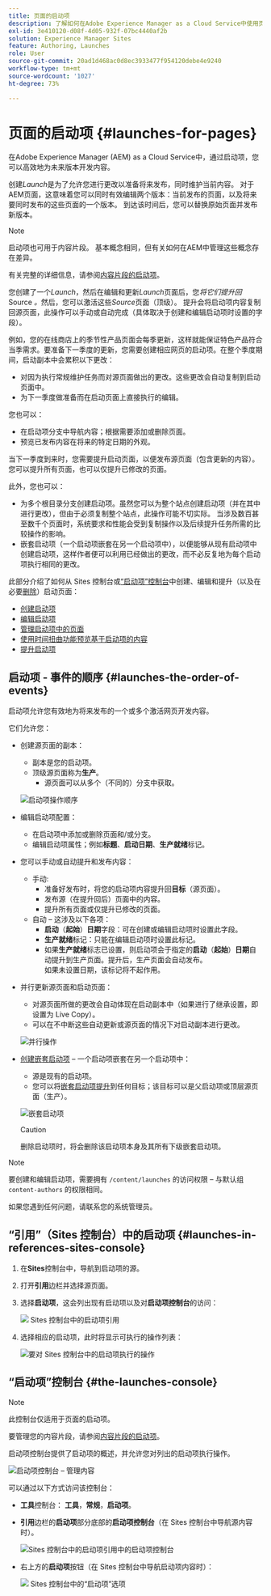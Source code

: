 ```yaml
---
title: 页面的启动项
description: 了解如何在Adobe Experience Manager as a Cloud Service中使用页面启动项。 通过启动项，您可以高效地为未来版本开发内容，同时维护当前页面。
exl-id: 3e410120-d08f-4d05-932f-07bc4440af2b
solution: Experience Manager Sites
feature: Authoring, Launches
role: User
source-git-commit: 20ad1d468ac0d8ec3933477f954120debe4e9240
workflow-type: tm+mt
source-wordcount: '1027'
ht-degree: 73%

---
```


# 页面的启动项 {#launches-for-pages}

在Adobe Experience Manager (AEM) as a Cloud Service中，通过启动项，您可以高效地为未来版本开发内容。

创建&#x200B;*Launch*&#x200B;是为了允许您进行更改以准备将来发布，同时维护当前内容。 对于AEM页面，这意味着您可以同时有效编辑两个版本：当前发布的页面，以及将来要同时发布的这些页面的一个版本。 到达该时间后，您可以替换原始页面并发布新版本。

>[!NOTE]
>
>启动项也可用于内容片段。 基本概念相同，但有关如何在AEM中管理这些概念存在差异。
>
>有关完整的详细信息，请参阅[内容片段的启动项](/help/sites-cloud/administering/content-fragments/launches-for-content-fragments.md)。

您创建了一个&#x200B;*Launch*，然后在编辑和更新&#x200B;*Launch*&#x200B;页面后，您&#x200B;*将它们提升回* Source *。*&#x200B;然后，您可以激活这些&#x200B;*Source*&#x200B;页面（顶级）。 提升会将启动项内容复制回源页面，此操作可以手动或自动完成（具体取决于创建和编辑启动项时设置的字段）。

例如，您的在线商店上的季节性产品页面会每季更新，这样就能保证特色产品符合当季需求。要准备下一季度的更新，您需要创建相应网页的启动项。在整个季度期间，启动副本中会累积以下更改：

* 对因为执行常规维护任务而对源页面做出的更改。这些更改会自动复制到启动页面中。
* 为下一季度做准备而在启动页面上直接执行的编辑。

您也可以：

* 在启动项分支中导航内容；根据需要添加或删除页面。
* 预览已发布内容在将来的特定日期的外观。

当下一季度到来时，您需要提升启动页面，以便发布源页面（包含更新的内容）。您可以提升所有页面，也可以仅提升已修改的页面。

此外，您也可以：

* 为多个根目录分支创建启动项。虽然您可以为整个站点创建启动项（并在其中进行更改），但由于必须复制整个站点，此操作可能不切实际。 当涉及数百甚至数千个页面时，系统要求和性能会受到复制操作以及后续提升任务所需的比较操作的影响。
* 嵌套启动项（一个启动项嵌套在另一个启动项中），以便能够从现有启动项中创建启动项，这样作者便可以利用已经做出的更改，而不必反复地为每个启动项执行相同的更改。

此部分介绍了如何从 Sites 控制台或[“启动项”控制台](#the-launches-console)中创建、编辑和提升（以及在必要[删除](/help/sites-cloud/authoring/launches/creating.md#deleting-a-launch)）启动页面：

* [创建启动项](/help/sites-cloud/authoring/launches/creating.md)
* [编辑启动项](/help/sites-cloud/authoring/launches/editing.md)
* [管理启动项中的页面](/help/sites-cloud/authoring/launches/managing-pages.md)
* [使用时间扭曲功能预览基于启动项的内容](/help/sites-cloud/authoring/launches/preview.md)
* [提升启动项](/help/sites-cloud/authoring/launches/promoting.md)

## 启动项 - 事件的顺序 {#launches-the-order-of-events}

启动项允许您有效地为将来发布的一个或多个激活网页开发内容。

它们允许您：

* 创建源页面的副本：
   * 副本是您的启动项。
   * 顶级源页面称为&#x200B;**生产**。
      * 源页面可以从多个（不同的）分支中获取。

  ![启动项操作顺序](/help/sites-cloud/authoring/assets/launches-order.png)

* 编辑启动项配置：
   * 在启动项中添加或删除页面和/或分支。
   * 编辑启动项属性；例如&#x200B;**标题**、**启动日期**、**生产就绪**&#x200B;标记。
* 您可以手动或自动提升和发布内容：
   * 手动:
      * 准备好发布时，将您的启动项内容提升回&#x200B;**目标**（源页面）。
      * 发布源（在提升回后）页面中的内容。
      * 提升所有页面或仅提升已修改的页面。
   * 自动 – 这涉及以下各项：
      * **启动**（**起始**）**日期**&#x200B;字段：可在创建或编辑启动项时设置此字段。
      * **生产就绪**&#x200B;标记：只能在编辑启动项时设置此标记。
      * 如果&#x200B;**生产就绪**&#x200B;标志已设置，则启动项会于指定的&#x200B;**启动**（**起始**）**日期**&#x200B;自动提升到生产页面。提升后，生产页面会自动发布。\
        如果未设置日期，该标记将不起作用。
* 并行更新源页面和启动页面：
   * 对源页面所做的更改会自动体现在启动副本中（如果进行了继承设置，即设置为 Live Copy）。
   * 可以在不中断这些自动更新或源页面的情况下对启动副本进行更改。

  ![并行操作](/help/sites-cloud/authoring/assets/launches-parallel.png)

* [创建嵌套启动项](/help/sites-cloud/authoring/launches/creating.md#creating-a-nested-launch) – 一个启动项嵌套在另一个启动项中：
   * 源是现有的启动项。
   * 您可以将[嵌套启动项提升](/help/sites-cloud/authoring/launches/promoting.md#promoting-a-nested-launch)到任何目标；该目标可以是父启动项或顶层源页面（生产）。

  ![嵌套启动项](/help/sites-cloud/authoring/assets/launches-nested.png)

  >[!CAUTION]
  >
  >删除启动项时，将会删除该启动项本身及其所有下级嵌套启动项。

>[!NOTE]
>
>要创建和编辑启动项，需要拥有 `/content/launches` 的访问权限 – 与默认组 `content-authors` 的权限相同。
>
>如果您遇到任何问题，请联系您的系统管理员。

## “引用”（Sites 控制台）中的启动项 {#launches-in-references-sites-console}

1. 在&#x200B;**Sites**&#x200B;控制台中，导航到启动项的源。
1. 打开&#x200B;**引用**&#x200B;边栏并选择源页面。
1. 选择&#x200B;**启动项**，这会列出现有启动项以及对&#x200B;**启动项控制台**&#x200B;的访问：

   ![&#x200B; Sites 控制台中的启动项引用](/help/sites-cloud/authoring/assets/launches-references.png)

1. 选择相应的启动项，此时将显示可执行的操作列表：

   ![要对 Sites 控制台中的启动项执行的操作](/help/sites-cloud/authoring/assets/launches-references-actions.png)

## “启动项”控制台 {#the-launches-console}

>[!NOTE]
>
>此控制台仅适用于页面的启动项。
>
>要管理您的内容片段，请参阅[内容片段的启动项](/help/sites-cloud/administering/content-fragments/launches-for-content-fragments.md)。

启动项控制台提供了启动项的概述，并允许您对列出的启动项执行操作。

![启动项控制台 – 管理内容](/help/sites-cloud/authoring/assets/launches-navigate-launches-console.png)

可以通过以下方式访问该控制台：

* **工具**&#x200B;控制台： **工具**，**常规**，**启动项**。

* **引用**&#x200B;边栏的&#x200B;**启动项**&#x200B;部分底部的&#x200B;**启动项控制台**（在 Sites 控制台中导航源内容时）。

  ![Sites 控制台中的启动项引用中的启动项控制台](/help/sites-cloud/authoring/assets/launches-references.png)

* 右上方的&#x200B;**启动项**&#x200B;按钮（在 Sites 控制台中导航启动项内容时）：

  ![&#x200B; Sites 控制台中的“启动项”选项](/help/sites-cloud/authoring/assets/launches-console-navigate-launch-content.png)
